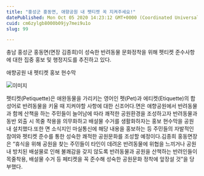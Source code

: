```yaml
---
title: "홍성군 홍동면, 애향공원 내 펫티켓 꼭 지켜주세요!"
datePublished: Mon Oct 05 2020 14:23:12 GMT+0000 (Coordinated Universal Time)
cuid: cm6zylgb8000b09jy7mei9u1o
slug: 99

---
```



충남 홍성군 홍동면(면장 김종희)이 성숙한 반려동물 문화정착을 위해 펫티켓 준수사항에 대한 집중 홍보 및 행정지도를 추진하고 있다.

애향공원 내 펫티켓 홍보 현수막

![이미지](https://cdn.hashnode.com/res/hashnode/image/upload/v1739246725992/eede4a80-b61e-4372-890e-a4d6c324415d.jpeg)

펫티켓(Petiquette)은 애완동물을 가리키는 영어인 펫(Pet)과 에티켓(Etiquette)의 합성어로 반려동물을 키울 때 지켜야할 사항에 대한 신조어다.면은 애향공원에서 반려동물과 함께 산책을 하는 주민들이 늘어남에 따라 쾌적한 공원환경을 조성하고자 반려동물과 동반 외출 시 목줄 착용을 의무화하고 배설물 수거를 생활화하자는 홍보 현수막을 공원 내 설치했다.또한 면 소식지인 마실통신에 해당 내용을 홍보하는 등 주민들의 자발적인 참여와 펫티켓 준수를 통한 성숙한 쾌적한 공원문화를 조성할 예정이다.김종희 홍동면장은 “휴식을 위해 공원을 찾는 주민들이 타인이 데려온 반려동물에 위협을 느끼거나 공원 내 방치된 배설물로 인해 불쾌감을 갖지 않도록 반려동물과 공원을 산책하는 반려인들이 목줄착용, 배설물 수거 등 페티켓을 꼭 준수해 성숙한 공원문화 정착에 앞장설 것”을 당부했다.